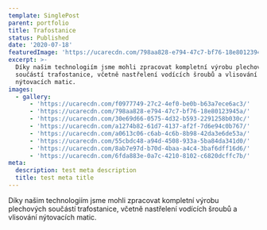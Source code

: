 ```yaml
---
template: SinglePost
parent: portfolio
title: Trafostanice
status: Published
date: '2020-07-18'
featuredImage: 'https://ucarecdn.com/798aa828-e794-47c7-bf76-18e80123945a/'
excerpt: >-
  Díky našim technologiím jsme mohli zpracovat kompletní výrobu plechových
  součástí trafostanice, včetně nastřelení vodících šroubů a vlisování
  nýtovacích matic.
images:
  - gallery:
      - 'https://ucarecdn.com/f0977749-27c2-4ef0-be0b-b63a7ece6ac3/'
      - 'https://ucarecdn.com/798aa828-e794-47c7-bf76-18e80123945a/'
      - 'https://ucarecdn.com/30e69d66-0575-4d32-b593-2291258b030c/'
      - 'https://ucarecdn.com/a1274b82-61d7-4137-af2f-7d6e94c0b767/'
      - 'https://ucarecdn.com/a0613c06-c6ab-4c6b-8b98-42da3e6de53a/'
      - 'https://ucarecdn.com/55cbdc48-a94d-4508-933a-5ba84da341d0/'
      - 'https://ucarecdn.com/8ab7e97d-b70d-4baa-a4c4-3baf6dff16d6/'
      - 'https://ucarecdn.com/6fda883e-0a7c-4210-8102-c6820dcffc7b/'
meta:
  description: test meta description
  title: test meta title
---
```

Díky našim technologiím jsme mohli zpracovat kompletní výrobu plechových součástí trafostanice, včetně nastřelení vodících šroubů a vlisování nýtovacích matic.
